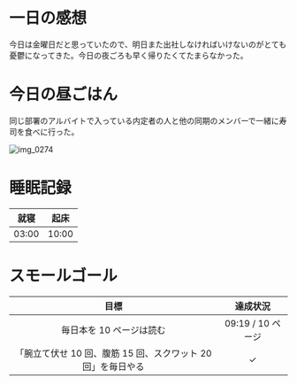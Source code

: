 # 一日の感想
今日は金曜日だと思っていたので、明日また出社しなければいけないのがとても憂鬱になってきた。今日の夜ごろも早く帰りたくてたまらなかった。

# 今日の昼ごはん
同じ部署のアルバイトで入っている内定者の人と他の同期のメンバーで一緒に寿司を食べに行った。

![img_0274](https://noraworld.github.io/box-bulbasaur/2018/10/img_0274.jpg)

# 睡眠記録
| 就寝 | 起床 |
|:---:|:---:|
| 03:00 | 10:00 |

# スモールゴール
| 目標 | 達成状況 |
|:---:|:---:|
| 毎日本を 10 ページは読む | 09:19 / 10 ページ |
| 「腕立て伏せ 10 回、腹筋 15 回、スクワット 20 回」を毎日やる | ✓ |
